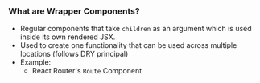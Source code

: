 ### What are Wrapper Components?
- Regular components that take `children` as an argument which is used inside its own rendered JSX. 
- Used to create one functionality that can be used across multiple locations (follows DRY principal)
- Example: 
	- React Router's `Route` Component